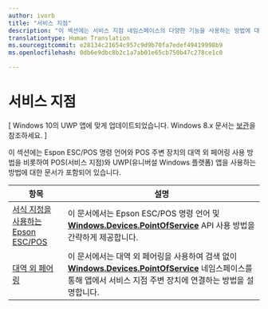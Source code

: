```yaml
---
author: ivorb
title: "서비스 지점"
description: "이 섹션에는 서비스 지점 네임스페이스의 다양한 기능을 사용하는 방법에 대한 문서가 포함되어 있습니다."
translationtype: Human Translation
ms.sourcegitcommit: e28134c21654c957c9d9b70fa7edef49419998b9
ms.openlocfilehash: 0db6e9dbc8b2c1a7ab01e65cb750b47c278ce1c0

---
```

# 서비스 지점

\[ Windows 10의 UWP 앱에 맞게 업데이트되었습니다. Windows 8.x 문서는 [보관](http://go.microsoft.com/fwlink/p/?linkid=619132)을 참조하세요. \]

이 섹션에는 Espon ESC/POS 명령 언어와 POS 주변 장치의 대역 외 페어링 사용 방법을 비롯하여 POS(서비스 지점)와 UWP(유니버설 Windows 플랫폼) 앱을 사용하는 방법에 대한 문서가 포함되어 있습니다.

|항목|설명|
|--------|------------------|
| [서식 지정을 사용하는 Epson ESC/POS](epson-esc-pos-with-formatting.md)   | 이 문서에서는 Epson ESC/POS 명령 언어 및 [**Windows.Devices.PointOfService**](https://msdn.microsoft.com/library/windows/apps/windows.devices.pointofservice.aspx) API 사용 방법을 간략하게 제공합니다. |
| [대역 외 페어링](out-of-band-pairing.md) | 이 문서에서는 대역 외 페어링을 사용하여 검색 없이 [**Windows.Devices.PointOfService**](https://msdn.microsoft.com/library/windows/apps/windows.devices.pointofservice.aspx) 네임스페이스를 통해 앱에서 서비스 지점 주변 장치에 연결하는 방법을 설명합니다. |




<!--HONumber=Sep16_HO2-->


